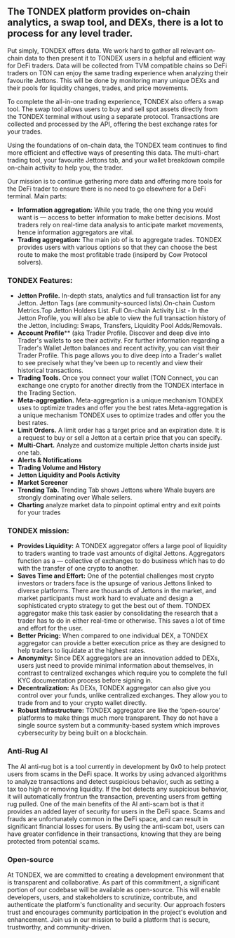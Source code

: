 
## The TONDEX platform provides on-chain analytics, a swap tool, and DEXs, there is a lot to process for any level trader.

Put simply, TONDEX offers data. We work hard to gather all relevant on-chain data to then present it to TONDEX users in a helpful and efficient way for DeFi traders. Data will be collected from TVM compatible chains so DeFi traders on TON  can enjoy the same trading experience when analyzing their favourite Jettons. This will be done by monitoring many unique DEXs and their pools for liquidity changes, trades, and price movements.

To complete the all-in-one trading experience, TONDEX also offers a swap tool. The swap tool allows users to buy and sell spot assets directly from the TONDEX terminal without using a separate protocol. Transactions are collected and processed by the API, offering the best exchange rates for your trades.

Using the foundations of on-chain data, the TONDEX team continues to find more efficient and effective ways of presenting this data. The multi-chart trading tool, your favourite Jettons tab, and your wallet breakdown compile on-chain activity to help you, the trader.

Our mission is to continue gathering more data and offering more tools for the DeFi trader to ensure there is no need to go elsewhere for a DeFi terminal. Main parts:
  - **Information aggregation:** While you trade, the one thing you would want is — access to better information to make better decisions. Most traders rely on real-time data analysis to anticipate market movements, hence information aggregators are vital.
  - **Trading aggregation:** The main job of is to aggregate trades. TONDEX provides users with various options so that they can choose the best route to make the most profitable trade (insiperd by Cow Protocol solvers).

### TONDEX Features:

  - **Jetton Profile.** In-depth stats, analytics and full transaction list for any Jetton. Jetton Tags (are community-sourced lists).On-chain Custom Metrics.Top Jetton Holders List. Full On-chain Activity List -  In the Jetton Profile, you will also be able to view the full transaction history of the Jetton, including: Swaps, Transfers, Liquidity Pool Adds/Removals.
  - **Account Profile**** (aka Trader Profile. Discover and deep dive into Trader's wallets to see their activity. For further information regarding a Trader's Wallet Jetton balances and recent activity, you can visit their Trader Profile. This page allows you to dive deep into a Trader's wallet to see precisely what they've been up to recently and view their historical transactions.
  - **Trading Tools.** Once you connect your wallet (TON Connect, you can exchange one crypto for another directly from the TONDEX interface in the Trading Section. 
  - **Meta-aggregation.** Meta-aggregation is a unique mechanism TONDEX uses to optimize trades and offer you the best rates.Meta-aggregation is a unique mechanism TONDEX uses to optimize trades and offer you the best rates.
  - **Limit Orders.** A limit order has a target price and an expiration date. It is a request to buy or sell a Jetton at a certain price that you can specify. 
  - **Multi-Chart.** Analyze and customize multiple Jetton charts inside just one tab.
  - **Alerts & Notifications**
  - **Trading Volume and History**
  - **Jetton Liquidity and Pools Activity**
  - **Market Screener**
  - **Trending Tab.** Trending Tab shows Jettons where Whale buyers are strongly dominating over Whale sellers.
  - **Charting** analyze market data to pinpoint optimal entry and exit points for your trades

### TONDEX mission:

  - **Provides Liquidity:** A TONDEX aggregator offers a large pool of liquidity to traders wanting to trade vast amounts of digital Jettons. Aggregators function as a — collective of exchanges to do business which has to do with the transfer of one crypto to another.
  - **Saves Time and Effort:** One of the potential challenges most crypto investors or traders face is the upsurge of various Jettons linked to diverse platforms. There are thousands of Jettons in the market, and market participants must work hard to evaluate and design a sophisticated crypto strategy to get the best out of them. TONDEX aggregator make this task easier by consolidating the research that a trader has to do in either real-time or otherwise. This saves a lot of time and effort for the user.
  - **Better Pricing:** When compared to one individual DEX, a TONDEX aggregator can provide a better execution price as they are designed to help traders to liquidate at the highest rates.
  - **Anonymity:** Since DEX aggregators are an innovation added to DEXs, users just need to provide minimal information about themselves, in contrast to centralized exchanges which require you to complete the full KYC documentation process before signing in.
  - **Decentralization:** As DEXs, TONDEX aggregator can also give you control over your funds, unlike centralized exchanges. They allow you to trade from and to your crypto wallet directly.
  - **Robust Infrastructure:** TONDEX aggregator are like the ‘open-source’ platforms to make things much more transparent. They do not have a single source system but a community-based system which improves cybersecurity by being built on a blockchain.


### Anti-Rug AI
The AI anti-rug bot is a tool currently in development by 0x0 to help protect users from scams in the DeFi space. It works by using advanced algorithms to analyze transactions and detect suspicious behavior, such as setting a tax too high or removing liquidity. If the bot detects any suspicious behavior, it will automatically frontrun the transaction, preventing users from getting rug pulled.
One of the main benefits of the AI anti-scam bot is that it provides an added layer of security for users in the DeFi space. Scams and frauds are unfortunately common in the DeFi space, and can result in significant financial losses for users. By using the anti-scam bot, users can have greater confidence in their transactions, knowing that they are being protected from potential scams.

### Open-source
At TONDEX, we are committed to creating a development environment that is transparent and collaborative. As part of this commitment, a significant portion of our codebase will be available as open-source. This will enable developers, users, and stakeholders to scrutinize, contribute, and authenticate the platform's functionality and security. Our approach fosters trust and encourages community participation in the project's evolution and enhancement. Join us in our mission to build a platform that is secure, trustworthy, and community-driven.
